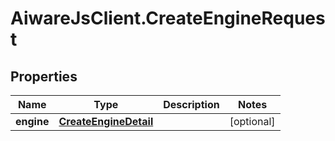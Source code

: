 # AiwareJsClient.CreateEngineRequest

## Properties

Name | Type | Description | Notes
------------ | ------------- | ------------- | -------------
**engine** | [**CreateEngineDetail**](CreateEngineDetail.md) |  | [optional] 


